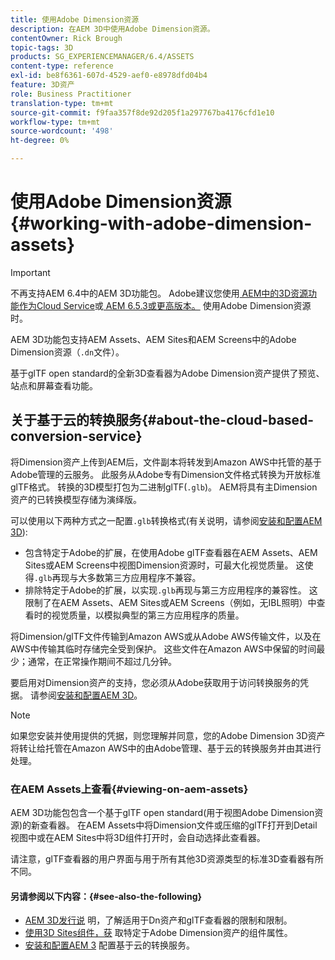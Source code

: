 ```yaml
---
title: 使用Adobe Dimension资源
description: 在AEM 3D中使用Adobe Dimension资源。
contentOwner: Rick Brough
topic-tags: 3D
products: SG_EXPERIENCEMANAGER/6.4/ASSETS
content-type: reference
exl-id: be8f6361-607d-4529-aef0-e8978dfd04b4
feature: 3D资产
role: Business Practitioner
translation-type: tm+mt
source-git-commit: f9faa357f8de92d205f1a297767ba4176cfd1e10
workflow-type: tm+mt
source-wordcount: '498'
ht-degree: 0%

---
```


# 使用Adobe Dimension资源{#working-with-adobe-dimension-assets}

>[!IMPORTANT]
>
>不再支持AEM 6.4中的AEM 3D功能包。 Adobe建议您使用[ AEM中的3D资源功能作为Cloud Service](https://experienceleague.adobe.com/docs/experience-manager-cloud-service/assets/dynamicmedia/assets-3d.html#dynamicmedia)或[ AEM 6.5.3或更高版本。](https://experienceleague.adobe.com/docs/experience-manager-65/assets/dynamic/assets-3d.html#dynamic) 使用Adobe Dimension资源时。

AEM 3D功能包支持AEM Assets、AEM Sites和AEM Screens中的Adobe Dimension资源（`.dn`文件）。

基于glTF open standard的全新3D查看器为Adobe Dimension资产提供了预览、站点和屏幕查看功能。

## 关于基于云的转换服务{#about-the-cloud-based-conversion-service}

将Dimension资产上传到AEM后，文件副本将转发到Amazon AWS中托管的基于Adobe管理的云服务。 此服务从Adobe专有Dimension文件格式转换为开放标准glTF格式。 转换的3D模型打包为二进制glTF(`.glb`)。 AEM将具有主Dimension资产的已转换模型存储为演绎版。

可以使用以下两种方式之一配置`.glb`转换格式(有关说明，请参阅[安装和配置AEM 3D](install-config-3d.md)):

* 包含特定于Adobe的扩展，在使用Adobe glTF查看器在AEM Assets、AEM Sites或AEM Screens中视图Dimension资源时，可最大化视觉质量。 这使得`.glb`再现与大多数第三方应用程序不兼容。
* 排除特定于Adobe的扩展，以实现`.glb`再现与第三方应用程序的兼容性。 这限制了在AEM Assets、AEM Sites或AEM Screens（例如，无IBL照明）中查看时的视觉质量，以模拟典型的第三方应用程序的质量。

将Dimension/glTF文件传输到Amazon AWS或从Adobe AWS传输文件，以及在AWS中传输其临时存储完全受到保护。 这些文件在Amazon AWS中保留的时间最少；通常，在正常操作期间不超过几分钟。

要启用对Dimension资产的支持，您必须从Adobe获取用于访问转换服务的凭据。 请参阅[安装和配置AEM 3D](install-config-3d.md)。

>[!NOTE]
>
>如果您安装并使用提供的凭据，则您理解并同意，您的Adobe Dimension 3D资产将转让给托管在Amazon AWS中的由Adobe管理、基于云的转换服务并由其进行处理。

### 在AEM Assets上查看{#viewing-on-aem-assets}

AEM 3D功能包包含一个基于glTF open standard(用于视图Adobe Dimension资源)的新查看器。 在AEM Assets中将Dimension文件或压缩的glTF打开到Detail视图中或在AEM Sites中将3D组件打开时，会自动选择此查看器。

请注意，glTF查看器的用户界面与用于所有其他3D资源类型的标准3D查看器有所不同。

#### 另请参阅以下内容：{#see-also-the-following}

* [AEM 3D发行说](/help/release-notes/aem3d-release-notes.md) 明，了解适用于Dn资产和glTF查看器的限制和限制。
* [使用3D Sites组件，获](using-the-3d-sites-component.md) 取特定于Adobe Dimension资产的组件属性。
* [安装和配置AEM 3](install-config-3d.md) 配置基于云的转换服务。
